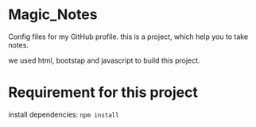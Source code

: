 # Magic_Notes
Config files for my GitHub profile.
this is a project, which help you to take notes. 

we used html, bootstap and javascript to build this project.


# Requirement for this project
install dependencies: `npm install`
